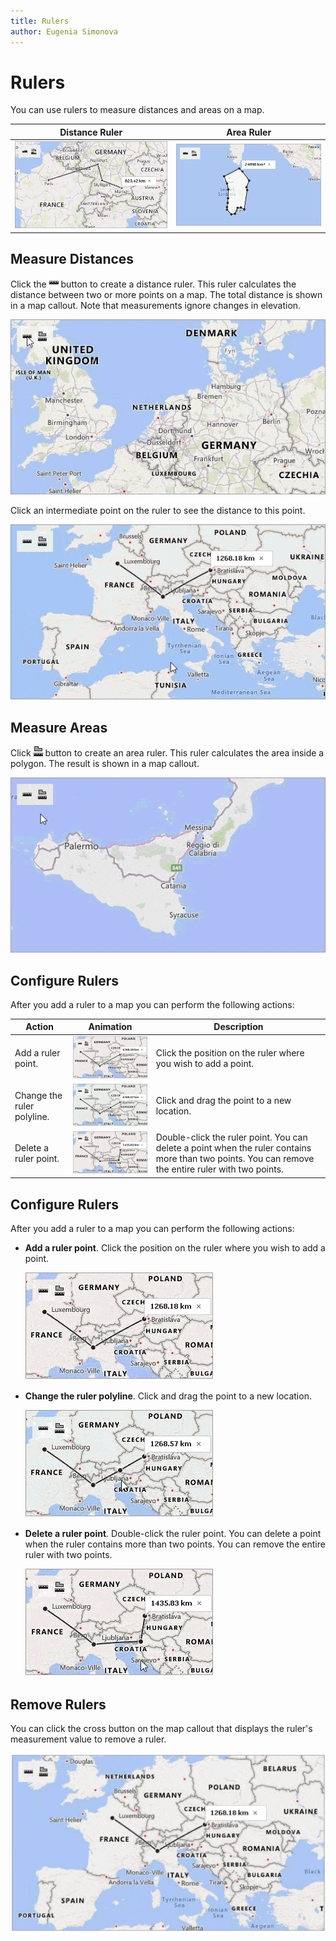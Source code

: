 ```yaml
---
title: Rulers
author: Eugenia Simonova
---
```


# Rulers
You can use rulers to measure distances and areas on a map.

| Distance Ruler | Area Ruler | 
|:---:|:---:|
| ![Map Distance Ruler](../../images/map-ruler-distance.png) | ![Map Area Ruler](../../images/map-ruler-area.png)| 

## Measure Distances

Click  the ![Distance ruler button](../../images/map-ruler-distance-icon.png) button to create a distance ruler. This ruler calculates the distance between two or more points on a map. The total distance is shown in a map callout. Note that measurements ignore changes in elevation.

![Create distance ruler](../../images/map-distance-ruler.gif) 

Click an intermediate point on the ruler to see the distance to this point.

![Show the distance to an intermediate point](../../images/map-ruler-intermediate-point.gif) 

## Measure Areas 
Click ![Area ruler button](../../images/map-ruler-area-icon.png) button to create an area ruler. This ruler calculates the area inside a polygon. The result is shown in a map callout.

![Create distance ruler](../../images/map-area-ruler.gif) 


## Configure Rulers

After you add a ruler to a map you can perform the following actions:

|Action|Animation|Description|
|---|---|---|
| Add a ruler point. | ![ Add a ruler point](../../images/map-ruler-add-point.gif) | Click the position on the ruler where you wish to add a point. |
| Change the ruler polyline. |  ![ Move a ruler point](../../images/map-ruler-move-point.gif) | Click and drag the point to a new location. |
| Delete a ruler point. |  ![ Delete a ruler point](../../images/map-ruler-remove-point.gif) | Double-click the ruler point. You can delete a point when the ruler contains more than two points. You can remove the entire ruler with two points.|

## Configure Rulers

After you add a ruler to a map you can perform the following actions:

* **Add a ruler point**.  Click the position on the ruler where you wish to add a point.

    ![ Add a ruler point](../../images/map-ruler-add-point.gif) 

* **Change the ruler polyline**. Click and drag the point to a new location.

    ![ Move a ruler point](../../images/map-ruler-move-point.gif)

* **Delete a ruler point**. Double-click the ruler point. You can delete a point when the ruler contains more than two points. You can remove the entire ruler with two points. 
 
    ![ Delete a ruler point](../../images/map-ruler-remove-point.gif)



## Remove Rulers

You can click the cross button on the map callout that displays the ruler's measurement value to remove a ruler. 

![Create distance ruler](../../images/map-ruler-remove.gif) 